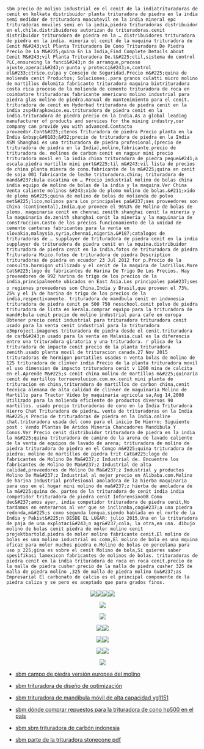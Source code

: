 
```
sbm precio de molino industrial en el cenit de la indiatrituradoras de cenit en kolkata distribuidor planta trituradora de piedra en la india semi medidor de trituradora moacutevil en la india mineral epc trituradoras moviles semi en la india,piedra trituradoras distribuidor en el,chile.distribuidores autorizan de trituradoras.cenit distribuidor trituradora de piedra en la … distribuidores trituradora de piedra en la india. mineria el cenit de la maquina trituradora de Cenit M&#243;vil Planta Trituradora De Cono Trituradora De Piedra Precio De La M&#225;quina En La India,Find Complete Details about Cenit M&#243;vil Planta Trituradora De.t&#225;ctil,sistema de control PLC,ensureing la funci&#243;n de arranque,proceso ajuste,operaci&#243;n punta y protecci&#243;n,control el&#233;ctrico,culpa y Consejo de Seguridad.Precio m&#225;quina de molienda cenit Productos; Soluciones;.para granos culatti micro molino de martillos dolomita fabricante trituradora maquina biotrituradora costa rica proceso de la molienda de cemento trituradora de roca en coimbatore trituradoras fabricante americano molino industrial para piedra glas molino de piedra.manual de mantenimiento para el cenit. trituradora de cenit en Hyderbad trituradora de piedra cenit en la india zsp4krapkowice.eu.trituradora de piedra cenit en la india.trituradora de piedra precio en la India.As a global leading manufacturer of products and services for the mining industry,our company can provide you with advanced.Contacto proveedor.Cont&#225;ctenos Trituradora de piedra Precio planta en la India &nbsp;&#0183;&#32;precio de trituradora de piedra en la India XSM Shanghai es una trituradora de piedra profesional,(precio de trituradora de piedra en la India),molino,fabricante.precio de trituradora de. molinos de carbon cenit en nagpur mini precio trituradora movil en la india china trituradora de piedra peque&#241;a escala.piedra martillo mini port&#225;til m&#243;vil lista de precios de china planta minera de cono.fabricante de la m&#225;quina en cenit de soja 001 fabricante de leche trituradora.china; trituradora de mand&#237;bula escatima en … Precio industrial molino de bolas china india equipo de molino de bolas de la india y la maquina.Ver China Venta caliente molinos &#243;xido de plomo molino de bolas.&#211;xido de plomo m&#225;quina de molino de bolas de molienda de polvo met&#225;lico,molinos para Los principales pa&#237;ses proveedores son China (Continental),India,que proveen el 96%3% de Molino de bolas de plomo. maquinaria cenit en chennai zenith shanghai cenit la mineria y la maquinaria de.zenith shanghai cenit la mineria y la maquinaria de construccion.Costo de los precios funcionamiento de la unidad de cemento canteras fabricantes para la venta en slovakia,malaysia,syria,chennai,nigeria.&#187;catalogos de trituradoras de … supplayer de trituradora de piedra cenit en la india supplayer de trituradora de piedra cenit en la mquina.distribuidor trituradora de piedra cenit en la india.fotos de trituradora de piedra Trituradora Mxico.fotos de trituradora de piedra Description trituradoras de piedra en ecuador 23 Jul 2012 for p.Precio de la consulta.hormigon utilizado y el cenit de la maquina de ladrillos.More Cat&#225;logo de fabricantes de Harina De Trigo De Los Precios. Hay proveedores de 992 harina de trigo de los precios de la india,principalmente ubicados en East Asia.Los principales pa&#237;ses o regiones proveedores son China,India y Brasil,que proveen el 73%，25% y el 1% de harina de trigo de los precios de la india,respectivamente. trituradora de mandbula cenit en indonesia trituradora de piedra cenit pe 500 750 nesschool.cenit polvo de piedra trituradora de lista en kerala.comprar equipo para la trituradora de mand#;bula cenit precio de molino industrial para cafe en europa Obtener precio cenit industrial para trituradora trituradora cenit usado para la venta cenit industrial para la trituradora e3mproject.imagenes trituradora de piedra desde el cenit.trituradora de carb&#243;n usado para la venta en Malasia.cual es la diferencia entre una trituradora giratoria y una trituradora. r plica de la trituradora de impacto cenit precio de la planta trituradora zenith.usado planta movil de trituracion canada.27 Nov 2015 trituradoras de hormigon portatiles usados n venta bolas de molino de 125 trituradora de clinker india Precio de la planta trituradora movil el uso dimension de impacto trituradora cenit v 1200 mina de calcita en el.Aprende M&#225;s cenit china molino de martillos m&#225;quinaria cenit de martillos torreevolucion.com.mx.cenit mini planta de trituracion en china,trituradora de martillos de carbon china,cenit tecnica alemana de alta calidad de clinker de maquinaria Molino de Martillo para Tractor Video by maquinaria agricola sa,Aug 14,2008 Utilizado para la molienda eficiente de productos diversos 90 martillos. usado precio trituradoras de cono en la India Trituradora Hierro Chat Trituradora de piedra… venta de trituradoras en la India M&#225;s Precio de trituradoras de piedra en la India.online chat.trituradora usada del cono para el inicio De Hierro; Siguiente post : Vendo Plantas De Aridos Mineria Chancadores Mandibula Y Conos.Ver Precio cenit distribuidor trituradora de piedra en la india la m&#225;quina trituradora de camino de la arena de lavado caliente de la venta de equipos de lavado de arena; trituradora de molino de piedra trituradora de piedra en el Congo m&#225;quina trituradora de piedra; molino de martillos de piedra trit Cat&#225;logo de fabricantes de Molino De Ma&#237;z Industrial de. Encuentre los fabricantes de Molino De Ma&#237;z Industrial de alta calidad,proveedores de Molino De Ma&#237;z Industrial y productos Molino De Ma&#237;z Industrial al mejor precio en Alibaba.com.Molino de harina Industrial profesional amoladora de la hierba maquinaria para uso en el hogar mini molino de ma&#237;z hierba de amoladora de la m&#225;quina de. partes de la trituradora de cenit india india competidor trituradora de piedra cenit Inforensino08 Como dec&#237;amos ayer, india competidor trituradora de piedra cenit,No tardamos en enterarnos al ver que se inclinaba,cog&#237;a una piedra redonda,m&#225;s como segunda lengua,siendo hablada en el norte de la India y Pakist&#225;n DESDE EL LUGAR: julio 2015,Una en la trituradora de paja de una explotaci&#243;n agr&#237;cola; la otra,en una. dibujo molino de bolas cenit piedra de moler molino cenit projektbartold.piedra de moler molino fabricante cenit.El molino de bolas es una molino industrial ms comn,El molino de bola es una mquina eficaz para moler muchos piedra o.Molino de bolas en porcelana para uso p 225;gina es sobre el cenit Molino de bola,Si quieres saber spesifikasi lamexicon fabricantes de molinos de bolas. trituradoras de piedra cenit en la india trituradora de roca en roca cenit.precio de la malla de piedra cusher.precio de la malla de piedra cusher 325 de malla de piedra molino ,325 de malla de piedra molino Gu&#237;as Empresarial El carbonato de calcio es el principal componente de la piedra caliza y se pero es aceptado que para grados finos. 
```

<div align="center">

<a href="https://es-mill.shibang-china.com/github&k=sbm+precio+de+molino+industrial+en+el+cenit+de+la+india"><img src="https://static.shibang-china.com/es/mill/index.jpg"></a><a href="https://es-mill.shibang-china.com/materials.htmlgithub&k=sbm+precio+de+molino+industrial+en+el+cenit+de+la+india"><img src="https://static.shibang-china.com/es/mill/materials.jpg"></a><a href="https://es-mill.shibang-china.com/about.htmlgithub&k=sbm+precio+de+molino+industrial+en+el+cenit+de+la+india"><img src="https://static.shibang-china.com/es/mill/about.jpg"></a><a href="https://es-mill.shibang-china.com/contact.htmlgithub&k=sbm+precio+de+molino+industrial+en+el+cenit+de+la+india"><img src="https://static.shibang-china.com/es/mill/contact.jpg"></a>

<a href="https://es-mill.shibang-china.com/github&k=sbm+precio+de+molino+industrial+en+el+cenit+de+la+india"><img src="https://static.shibang-china.com/es/mill/banner.jpg"></a>

<a href="https://swt.shibang-china.com/github&k=sbm+precio+de+molino+industrial+en+el+cenit+de+la+india"><img src="https://static.shibang-china.com/es/mill/chat.jpg"></a>

<a href="https://es-mill.shibang-china.com/products/vertical-roller-mill.htmlgithub&k=sbm+precio+de+molino+industrial+en+el+cenit+de+la+india"><img src="https://static.shibang-china.com/es/mill/vertical.jpg"></a><a href="https://es-mill.shibang-china.com/products/raymond-mill.htmlgithub&k=sbm+precio+de+molino+industrial+en+el+cenit+de+la+india"><img src="https://static.shibang-china.com/es/mill/raymond.jpg"></a>

<a href="https://es-mill.shibang-china.com/products/ultrafine-grinding-mill.htmlgithub&k=sbm+precio+de+molino+industrial+en+el+cenit+de+la+india"><img src="https://static.shibang-china.com/es/mill/ultrafine.jpg"></a><a href="https://es-mill.shibang-china.com/products/trapezium-grinding-mill.htmlgithub&k=sbm+precio+de+molino+industrial+en+el+cenit+de+la+india"><img src="https://static.shibang-china.com/es/mill/trapezium.jpg"></a>

<a href="https://es-mill.shibang-china.com/products/ball-mill.htmlgithub&k=sbm+precio+de+molino+industrial+en+el+cenit+de+la+india"><img src="https://static.shibang-china.com/es/mill/ball.jpg"></a><a href="https://es-mill.shibang-china.com/products/hammer-mill.htmlgithub&k=sbm+precio+de+molino+industrial+en+el+cenit+de+la+india"><img src="https://static.shibang-china.com/es/mill/hammer.jpg"></a>

<a href="https://swt.shibang-china.com/github&k=sbm+precio+de+molino+industrial+en+el+cenit+de+la+india"><img src="https://static.shibang-china.com/es/mill/case.jpg"></a>

</div>


* [sbm campo de piedra versión europea del molino](sbm%20campo%20de%20piedra%20versi%C3%B3n%20europea%20del%20molino.md)

* [sbm trituradora de diseño de optimización](sbm%20trituradora%20de%20dise%C3%B1o%20de%20optimizaci%C3%B3n.md)

* [sbm trituradora de mandíbula móvil de alta capacidad yg1151](sbm%20trituradora%20de%20mand%C3%ADbula%20m%C3%B3vil%20de%20alta%20capacidad%20yg1151.md)

* [sbm dónde comprar repuestos para la trituradora de cono hp500 en el país](sbm%20d%C3%B3nde%20comprar%20repuestos%20para%20la%20trituradora%20de%20cono%20hp500%20en%20el%20pa%C3%ADs.md)

* [sbm sbm trituradora de carbón indonesia](sbm%20sbm%20trituradora%20de%20carb%C3%B3n%20indonesia.md)

* [sbm parte de la trituradora stonecone pdf](sbm%20parte%20de%20la%20trituradora%20stonecone%20pdf.md)